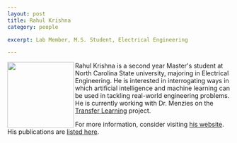 ```yaml
---
layout: post
title: Rahul Krishna
category: people

excerpt: Lab Member, M.S. Student, Electrical Engineering

---
```


 
<img align=left width=150
src="{{site.url}}/img/rahlk.jpg"> 
Rahul Krishna is a second year Master's student at North Carolina State university, majoring in Electrical Engineering. He is interested in interrogating ways in which artificial intelligence and machine learning can be used in tackling real-world engineering problems. He is currently working with Dr. Menzies on the [Transfer Learning](http://ai4se.net/projects/) project. 

For more information, consider visiting [his website](https://sites.google.com/site/rahlkrsn/home). His publications are [listed here](https://sites.google.com/site/rahlkrsn/publications).


